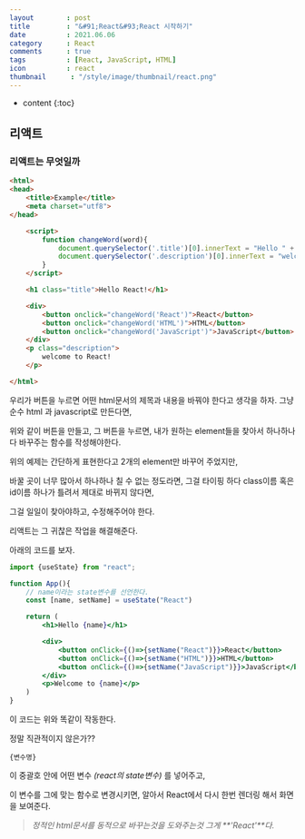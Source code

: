 ```yaml
---
layout        : post
title         : "&#91;React&#93;React 시작하기"
date          : 2021.06.06
category      : React
comments      : true
tags          : [React, JavaScript, HTML]
icon          : react
thumbnail      : "/style/image/thumbnail/react.png"
---
```


* content
{:toc}

## 리액트


### 리액트는 무엇일까


```html
<html>
<head>
    <title>Example</title>
    <meta charset="utf8">
</head>

    <script>
        function changeWord(word){
            document.querySelector('.title')[0].innerText = "Hello " + word;
            document.querySelector('.description')[0].innerText = "welcome to " + word
        }
    </script>

    <h1 class="title">Hello React!</h1>

    <div>
        <button onclick="changeWord('React')">React</button>
        <button onclick="changeWord('HTML')">HTML</button>
        <button onclick="changeWord('JavaScript')">JavaScript</button>
    </div>
    <p class="description">
        welcome to React!
    </p>

</html>
```

우리가 버튼을 누르면 어떤 html문서의 제목과 내용을 바꿔야 한다고 생각을 하자.
그냥 순수 html 과 javascript로 만든다면,

위와 같이 버튼을 만들고, 그 버튼을 누르면,
내가 원하는 element들을 찾아서 하나하나 다 바꾸주는 함수를 작성해야한다.

위의 예제는 간단하게 표현한다고 2개의 element만 바꾸어 주었지만,

바꿀 곳이 너무 많아서 하나하나 칠 수 없는 정도라면,
그걸 타이핑 하다 class이름 혹은 id이름 하나가 틀려서 제대로 바뀌지 않다면,

그걸 일일이 찾아야하고, 수정해주어야 한다.

리액트는 그 귀찮은 작업을 해결해준다.

아래의 코드를 보자.

```jsx
import {useState} from "react";

function App(){
    // name이라는 state변수를 선언한다.
    const [name, setName] = useState("React")

    return (
        <h1>Hello {name}</h1>

        <div>  
            <button onClick={()=>{setName("React")}}>React</button>
            <button onClick={()=>{setName("HTML")}}>HTML</button>
            <button onClick={()=>{setName("JavaScript")}}>JavaScript</button>
        </div>
        <p>Welcome to {name}</p>
    )
}

```

이 코드는 위와 똑같이 작동한다.

정말 직관적이지 않은가??

```JSX
{변수명}
```

이 중괄호 안에 어떤 변수 _(react의 state변수)_ 를 넣어주고,

이 변수를 그에 맞는 함수로 변경시키면,
알아서 React에서 다시 한번 렌더링 해서 화면을 보여준다.


> _정적인 html문서를 동적으로 바꾸는것을 도와주는것 그게 **'React'**다._
